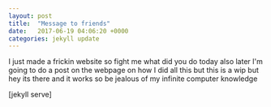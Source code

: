 ```yaml
---
layout: post
title:  "Message to friends"
date:   2017-06-19 04:06:20 +0000
categories: jekyll update
---
```


I just made a frickin website so fight me what did you do today also later I'm going to do a post on the webpage on how I did all this but  this is a wip but hey its there and it works so be jealous of my infinite computer knowledge

[jekyll serve]
